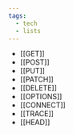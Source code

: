 ```yaml
---
tags:
  - tech
  - lists
---
```


- [[GET]]
- [[POST]]
- [[PUT]]
- [[PATCH]]
- [[DELETE]]
- [[OPTIONS]]
- [[CONNECT]]
- [[TRACE]]
- [[HEAD]]

